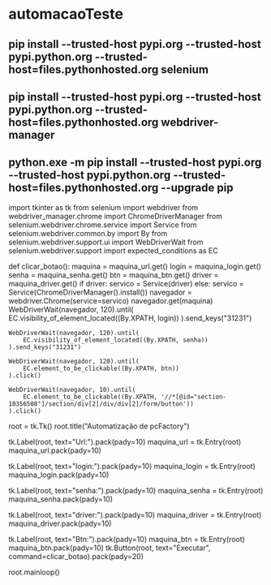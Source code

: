 # automacaoTeste

## pip install --trusted-host pypi.org --trusted-host pypi.python.org --trusted-host=files.pythonhosted.org selenium
## pip install --trusted-host pypi.org --trusted-host pypi.python.org --trusted-host=files.pythonhosted.org webdriver-manager
## python.exe -m pip install --trusted-host pypi.org --trusted-host pypi.python.org --trusted-host=files.pythonhosted.org --upgrade pip

import tkinter as tk
from selenium import webdriver
from webdriver_manager.chrome import ChromeDriverManager
from selenium.webdriver.chrome.service import Service
from selenium.webdriver.common.by import By
from selenium.webdriver.support.ui import WebDriverWait
from selenium.webdriver.support import expected_conditions as EC

def clicar_botao():
    maquina = maquina_url.get()
    login = maquina_login.get()
    senha = maquina_senha.get()
    btn = maquina_btn.get()
    driver = maquina_driver.get()
    if driver:
        servico = Service(driver)
    else:
        servico = Service(ChromeDriverManager().install()) 
    navegador = webdriver.Chrome(service=servico)
    navegador.get(maquina)
    WebDriverWait(navegador, 120).until(
        EC.visibility_of_element_located((By.XPATH, login))
    ).send_keys("31231")

    WebDriverWait(navegador, 120).until(
        EC.visibility_of_element_located((By.XPATH, senha))
    ).send_keys("31231")

    WebDriverWait(navegador, 120).until(
        EC.element_to_be_clickable((By.XPATH, btn))
    ).click()

    WebDriverWait(navegador, 10).until(
        EC.element_to_be_clickable((By.XPATH, '//*[@id="section-10356508"]/section/div[2]/div/div[2]/form/button'))
    ).click()



root = tk.Tk()
root.title("Automatização de pcFactory")


tk.Label(root, text="Url:").pack(pady=10)
maquina_url = tk.Entry(root)
maquina_url.pack(pady=10)

tk.Label(root, text="login:").pack(pady=10)
maquina_login = tk.Entry(root)
maquina_login.pack(pady=10)

tk.Label(root, text="senha:").pack(pady=10)
maquina_senha = tk.Entry(root)
maquina_senha.pack(pady=10)

tk.Label(root, text="driver:").pack(pady=10)
maquina_driver = tk.Entry(root)
maquina_driver.pack(pady=10)

tk.Label(root, text="Btn:").pack(pady=10)
maquina_btn = tk.Entry(root)
maquina_btn.pack(pady=10)
tk.Button(root, text="Executar", command=clicar_botao).pack(pady=20)

root.mainloop()
